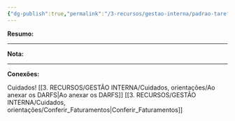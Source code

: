 ```yaml
---
{"dg-publish":true,"permalink":"/3-recursos/gestao-interna/padrao-tarefas/guia-irpj-csll-lucro-real-trimestral/","dgPassFrontmatter":true,"created":"2025-07-01T11:50:11.980-03:00","updated":"2025-06-27T08:41:33.368-03:00"}
---
```


**Resumo:** 


---

**Nota:**

---

**Conexões:**

Cuidados!
[[3. RECURSOS/GESTÃO INTERNA/Cuidados, orientações/Ao anexar os DARFS\|Ao anexar os DARFS]]
[[3. RECURSOS/GESTÃO INTERNA/Cuidados, orientações/Conferir_Faturamentos\|Conferir_Faturamentos]]